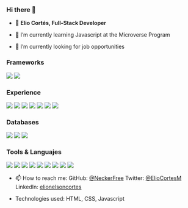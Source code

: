 ### Hi there 👋

- 👤 **Elio Cortés, Full-Stack Developer**

- 🌱 I’m currently learning Javascript at the Microverse Program

- 🔭 I’m currently looking for job opportunities

### Frameworks 
![](https://img.shields.io/badge/.Net_Framework-blue)
![](https://img.shields.io/badge/.Net_Core-blueviolet)

### Experience 
![](https://img.shields.io/badge/SOAP_Services-red)
![](https://img.shields.io/badge/Web.Api_Services-critical)
![](https://img.shields.io/badge/Minimal_Apis-redorange)
![](https://img.shields.io/badge/Web_Applications-orange)
![](https://img.shields.io/badge/Windows_Applications-orangeyellow)
![](https://img.shields.io/badge/TDD-yellow)
![](https://img.shields.io/badge/Reporting_Services-ligthyellow)

### Databases
![](https://img.shields.io/badge/SqlServer-darkgray)
![](https://img.shields.io/badge/Oracle-gray)
![](https://img.shields.io/badge/Sybase-ligthgray)

### Tools & Languajes 
![](https://img.shields.io/badge/C#.NET-brightgreen)
![](https://img.shields.io/badge/VB.NET-green)
![](https://img.shields.io/badge/JavaScript-yellowgreen)
![](https://img.shields.io/badge/HTML5-yellow)
![](https://img.shields.io/badge/CSS-brightgreen)
![](https://img.shields.io/badge/Bootstrap-green)
![](https://img.shields.io/badge/.NET_CORE_Identity-yellowgreen) 
![](https://img.shields.io/badge/Swagger-yellow)
![](https://img.shields.io/badge/JWT-ligthyellow)

- 📫 How to reach me: 
  GitHub: [@NeckerFree](https://github.com/NeckerFree)
  Twitter: [@ElioCortesM](https://twitter.com/ElioCortesM)
  LinkedIn: [elionelsoncortes](https://www.linkedin.com/in/elionelsoncortes/)


- Technologies used: HTML, CSS, Javascript
<!--




> "Awesome books" is a simple website that displays a list of books and allows you to add and remove books from that list.
**NeckerFree/NeckerFree** is a ✨ _special_ ✨ repository because its `README.md` (this file) appears on your GitHub profile.

Here are some ideas to get you started:
👤 **Elio Cortés**

- 🔭 I’m currently working on ...
- 🌱 I’m currently learning ...
- 👯 I’m looking to collaborate on ...
- 🤔 I’m looking for help with ...
- 💬 Ask me about ...
- 📫 How to reach me: ...
- 😄 Pronouns: ...
- ⚡ Fun fact: ...
-->
